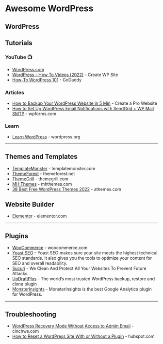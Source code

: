 # Awesome WordPress

## WordPress

## Tutorials
### YouTube 📺
* [WordPress.com](https://www.youtube.com/c/WordPressdotcom)
* [WordPress - How To Videos (2022)](https://www.youtube.com/playlist?list=PL5-AGUVYC4o2A2gaf6BGeMBkhhsqQ64FL) - Create WP Site
* [How-To WordPress 101](https://my.godaddy.com/how-to/wordpress-101) - GoDaddy


### Articles
* [How to Backup Your WordPress Website in 5 Min](https://www.youtube.com/watch?v=bmx39y_8tOs) - Create a Pro Website
* [How to Set Up WordPress Email Notifications with SendGrid + WP Mail SMTP](https://wpforms.com/fix-wordpress-email-notifications-with-sendgrid/) - wpforms.com

### Learn
* [Learn WordPress](https://learn.wordpress.org/) - wordpress.org


----- 

## Themes and Templates
* [TemplateMonster](https://www.templatemonster.com/wordpress-themes.php) - templatemonster.com
* [ThemeForest](https://themeforest.net/category/wordpress) - themeforest.net
* [ThemeGrill](https://themegrill.com/wordpress-themes/) - themegrill.com
* [MH Themes](https://mhthemes.com/) - mhthemes.com
* [38 Best Free WordPress Themes 2022](https://athemes.com/collections/free-wordpress-themes/) - athemes.com

## Website Builder
* [Elementor](https://elementor.com/) - elementor.com

----- 

## Plugins
* [WooCommerce](https://woocommerce.com/) - woocommerce.com
* [Yoast SEO](https://yoast.com/wordpress/plugins/seo/) - Yoast SEO makes sure your site meets the highest technical SEO standards. It also gives you the tools to optimize your content for SEO and overall readability.
* [Sucuri](https://sucuri.net/) - We Clean And Protect All Your Websites To Prevent Future Attacks. 
* [UpDraftPlus](https://updraftplus.com/) - The world’s most trusted WordPress backup, restore and clone plugin
* [MonsterInsights](https://www.monsterinsights.com/) - MonsterInsights is the best Google Analytics plugin for WordPress.

----- 

## Troubleshooting
* [WordPress Recovery Mode Without Access to Admin Email](https://cinchws.com/wordpress-recovery-mode-without-access-to-admin-email/) - cinchws.com
* [How to Reset a WordPress Site With or Without a Plugin](https://blog.hubspot.com/website/reset-wordpress) - hubspot.com
